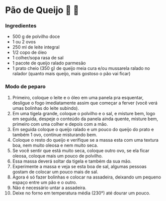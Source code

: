 # Pão de Queijo :bread: :cheese:

### Ingredientes

- 500 g de polvilho doce
- 1 ou 2 ovos
- 250 ml de leite integral
- 1/2 copo de óleo
- 1 colher/sopa rasa de sal
- 1 pacote de queijo ralado parmesão
- 1 prato cheio (350 g) de queijo meia cura e/ou mussarela ralado no ralador (quanto mais queijo, mais gostoso o pão vai ficar)

### Modo de peparo

1. Primeiro, coloque o leite e o óleo em uma panela pra esquentar, desligue o fogo imediatamente assim que começar a ferver (você verá umas bolinhas do leite subindo).
2. Em uma tigela grande, coloque o polvilho e o sal, e misture bem, logo em seguida, despeje o conteúdo da panela ainda quente, misture bem, primeiro com uma colher e depois com a mão.
3. Em seguida coloque o queijo ralado e um pouco do queijo do prato e também 1 ovo, continue misturando bem.
4. Coloque o resto do queijo e verifique se a massa esta com uma textura boa, nem muito oleosa e nem muito seca.
5. Se você sentir que está muito seca, coloque outro ovo, se ela ficar oleosa, coloque mais um pouco de polvilho.
6. Essa massa deverá soltar da tigela e também da sua mão.
7. Experimente a massa e veja se esta boa de sal, algumas pessoas gostam de colocar um pouco mais de sal.
8. Agora é só fazer bolinhas e colocar na assadeira, deixando um pequeno espaço entre um pão e o outro.
9. Não é necessário untar a assadeira.
10. Deixe no forno em temperatura média (230°) até dourar um pouco.